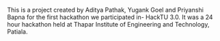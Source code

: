 This is a project created by Aditya Pathak, Yugank Goel and Priyanshi Bapna for the first hackathon we participated in- HackTU 3.0. 
It was a 24 hour hackathon held at Thapar Institute of Engineering and Technology, Patiala.
